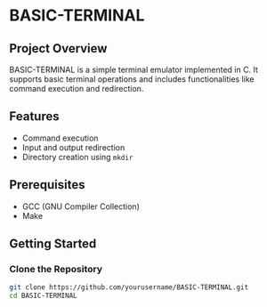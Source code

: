 # BASIC-TERMINAL

## Project Overview

BASIC-TERMINAL is a simple terminal emulator implemented in C. It supports basic terminal operations and includes functionalities like command execution and redirection.

## Features

- Command execution
- Input and output redirection
- Directory creation using `mkdir`

## Prerequisites

- GCC (GNU Compiler Collection)
- Make

## Getting Started

### Clone the Repository

```sh
git clone https://github.com/yourusername/BASIC-TERMINAL.git
cd BASIC-TERMINAL
